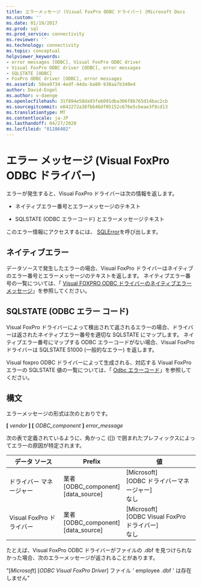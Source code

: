 ```yaml
---
title: エラーメッセージ (Visual FoxPro ODBC ドライバー) |Microsoft Docs
ms.custom: ''
ms.date: 01/19/2017
ms.prod: sql
ms.prod_service: connectivity
ms.reviewer: ''
ms.technology: connectivity
ms.topic: conceptual
helpviewer_keywords:
- error messages [ODBC], Visual FoxPro ODBC driver
- Visual FoxPro ODBC driver [ODBC], error messages
- SQLSTATE [ODBC]
- FoxPro ODBC driver [ODBC], error messages
ms.assetid: 58ea9734-4edf-44da-ba80-938aa7b340e4
author: David-Engel
ms.author: v-daenge
ms.openlocfilehash: 31f894e58da93fe6091dba306f8b765d14bac2cb
ms.sourcegitcommit: e042272a38fb646df05152c676e5cbeae3f9cd13
ms.translationtype: MT
ms.contentlocale: ja-JP
ms.lasthandoff: 04/27/2020
ms.locfileid: "81286402"
---
```

# <a name="error-messages-visual-foxpro-odbc-driver"></a>エラー メッセージ (Visual FoxPro ODBC ドライバー)
エラーが発生すると、Visual FoxPro ドライバーは次の情報を返します。  
  
-   ネイティブエラー番号とエラーメッセージのテキスト  
  
-   SQLSTATE (ODBC エラーコード) とエラーメッセージテキスト  
  
 このエラー情報にアクセスするには、 [SQLError](../../odbc/microsoft/sqlerror-visual-foxpro-odbc-driver.md)を呼び出します。  
  
## <a name="native-errors"></a>ネイティブエラー  
 データソースで発生したエラーの場合、Visual FoxPro ドライバーはネイティブのエラー番号とエラーメッセージのテキストを返します。 ネイティブエラー番号の一覧については、「 [Visual FOXPRO ODBC ドライバーのネイティブエラーメッセージ](../../odbc/microsoft/visual-foxpro-odbc-driver-native-error-messages.md)」を参照してください。  
  
## <a name="sqlstate-odbc-error-codes"></a>SQLSTATE (ODBC エラー コード)  
 Visual FoxPro ドライバーによって検出されて返されるエラーの場合、ドライバーは返されたネイティブエラー番号を適切な SQLSTATE にマップします。 ネイティブエラー番号にマップする ODBC エラーコードがない場合、Visual FoxPro ドライバーは SQLSTATE S1000 (一般的なエラー) を返します。  
  
 Visual foxpro ODBC ドライバーによって生成される、対応する Visual FoxPro エラーの SQLSTATE 値の一覧については、「 [Odbc エラーコード](../../odbc/microsoft/odbc-error-codes-visual-foxpro-odbc-driver.md)」を参照してください。  
  
## <a name="syntax"></a>構文  
 エラーメッセージの形式は次のとおりです。  
  
 **[** *vendor* **] [** *ODBC_component* **]** *error_message*  
  
 次の表で定義されているように、角かっこ ([]) で囲まれたプレフィックスによってエラーの原因が特定されます。  
  
|データ ソース|Prefix|値|  
|-----------------|------------|-----------|  
|ドライバー マネージャー|業者<br />[ODBC_component]<br />[data_source]|[Microsoft]<br />[ODBC ドライバーマネージャー]<br />なし|  
|Visual FoxPro ドライバー|業者<br />[ODBC_component]<br />[data_source]|[Microsoft]<br />[ODBC Visual FoxPro ドライバー]<br />なし|  
  
 たとえば、Visual FoxPro ODBC ドライバーがファイルの .dbf を見つけられなかった場合、次のエラーメッセージが返されることがあります。  
  
 "[*Microsoft*] [*ODBC Visual FoxPro Driver*] ファイル ' employee .dbf ' は存在しません"
